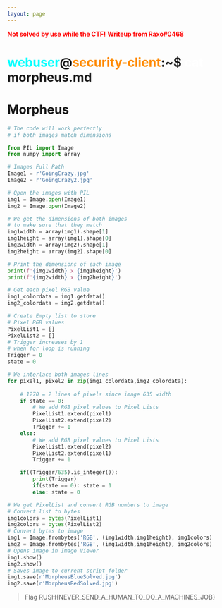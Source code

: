 ```yaml
---
layout: page
---
```


<span style="color:red; font-weight:bold;">Not solved by use while the CTF!</span>
<span style="color:red; font-weight:bold;">Writeup from Raxo#0468</span>

# <span style="color: cyan;">webuser</span>@<span style="color: darkorange;">security-client</span>:~$ <span style="color: white;">cat</span> morpheus.md

# Morpheus

```python
# The code will work perfectly
# if both images match dimensions

from PIL import Image
from numpy import array

# Images Full Path
Image1 = r'GoingCrazy.jpg'
Image2 = r'GoingCrazy2.jpg'

# Open the images with PIL
img1 = Image.open(Image1)
img2 = Image.open(Image2)

# We get the dimensions of both images
# to make sure that they match
img1width = array(img1).shape[1]
img1height = array(img1).shape[0]
img2width = array(img2).shape[1]
img2height = array(img2).shape[0]

# Print the dimensions of each image
print(f'{img1width} x {img1height}')
print(f'{img2width} x {img2height}')

# Get each pixel RGB value
img1_colordata = img1.getdata()
img2_colordata = img2.getdata()

# Create Empty list to store
# Pixel RGB values
PixelList1 = []
PixelList2 = []
# Trigger increases by 1
# when for loop is running
Trigger = 0
state = 0

# We interlace both images lines
for pixel1, pixel2 in zip(img1_colordata,img2_colordata):
    
    # 1270 = 2 lines of pixels since image 635 width
    if state == 0:
        # We add RGB pixel values to Pixel Lists
        PixelList1.extend(pixel1)
        PixelList2.extend(pixel2)
        Trigger += 1
    else:
        # We add RGB pixel values to Pixel Lists
        PixelList1.extend(pixel2)
        PixelList2.extend(pixel1)
        Trigger += 1

    if((Trigger/635).is_integer()):
        print(Trigger)
        if(state == 0): state = 1
        else: state = 0

# We get PixelList and convert RGB numbers to image
# Convert list to bytes
img1colors = bytes(PixelList1)
img2colors = bytes(PixelList2)
# Convert bytes to image
img1 = Image.frombytes('RGB', (img1width,img1height), img1colors)
img2 = Image.frombytes('RGB', (img1width,img1height), img2colors)
# Opens image in Image Viewer
img1.show()
img2.show()
# Saves image to current script folder
img1.save(r'MorpheusBlueSolved.jpg')
img2.save(r'MorpheusRedSolved.jpg')

```

> Flag
> RUSH{NEVER_SEND_A_HUMAN_TO_DO_A_MACHINES_JOB}
